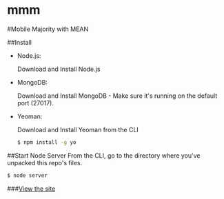 mmm
===

#Mobile Majority with MEAN


##Install
- Node.js:

    Download and Install Node.js

- MongoDB:

    Download and Install MongoDB - Make sure it's running on the default port (27017).

- Yeoman:

    Download and Install Yeoman from the CLI
    ```bash
    $ npm install -g yo
    ```


##Start Node Server
From the CLI, go to the directory where you've unpacked this repo's files.
```bash
$ node server
```


###[View the site](http://localhost:3000)
